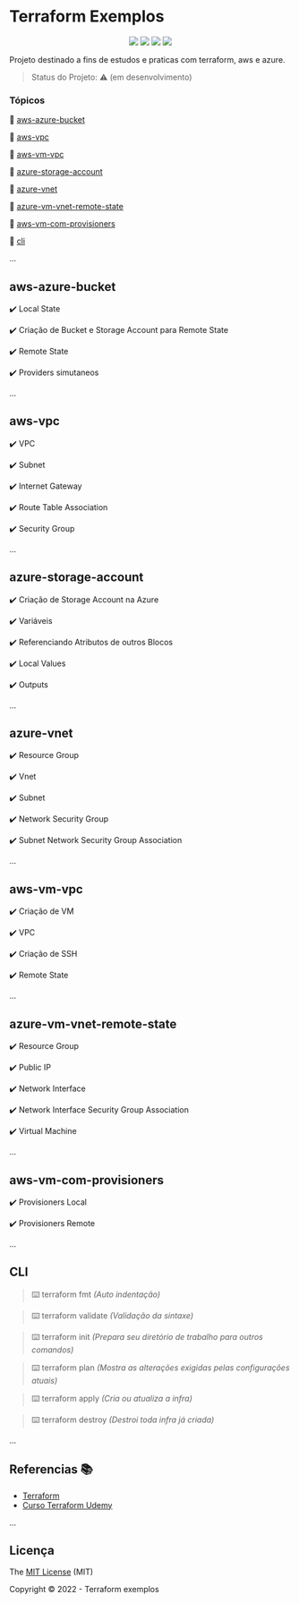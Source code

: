 <h1>Terraform Exemplos</h1> 

<p align="center">
  <img src="https://img.shields.io/static/v1?label=terraform&message=IaaS&color=blueviolet&style=for-the-badge&logo=Te
  aform"/>
  <img src="https://img.shields.io/static/v1?label=HCL&message=100%&color=lightgrey&style=for-the-badge&logo=HCL"/>  
  <img src="https://img.shields.io/static/v1?label=Provider&message=AWS&color=orange&style=for-the-badge&logo=Amazon"/>
  <img src="https://img.shields.io/static/v1?label=Provider&message=AZURE&color=blue&style=for-the-badge&logo=Microsoft"/>
</p>


<p align="justify">
  Projeto destinado a fins de estudos e praticas com terraform, aws e azure. 
</p>

> Status do Projeto: :warning: (em desenvolvimento)

### Tópicos 

:small_blue_diamond: [aws-azure-bucket](#aws-azure-bucket)

:small_blue_diamond: [aws-vpc](#aws-vpc)

:small_blue_diamond: [aws-vm-vpc](#aws-vm-vpc)

:small_blue_diamond: [azure-storage-account](#azure-storage-account)

:small_blue_diamond: [azure-vnet](#azure-vnet)

:small_blue_diamond: [azure-vm-vnet-remote-state](#azure-vm-vnet-remote-state)

:small_blue_diamond: [aws-vm-com-provisioners](#aws-vm-com-provisioners])

:small_blue_diamond: [cli](#cli)


... 


## aws-azure-bucket

:heavy_check_mark: Local State

:heavy_check_mark: Criação de Bucket e Storage Account para Remote State

:heavy_check_mark: Remote State

:heavy_check_mark: Providers simutaneos

... 

## aws-vpc

:heavy_check_mark: VPC

:heavy_check_mark: Subnet  

:heavy_check_mark: Internet Gateway  

:heavy_check_mark: Route Table Association

:heavy_check_mark: Security Group

... 

## azure-storage-account

:heavy_check_mark: Criação de Storage Account na Azure

:heavy_check_mark: Variáveis

:heavy_check_mark: Referenciando Atributos de outros Blocos 

:heavy_check_mark: Local Values

:heavy_check_mark: Outputs

... 

## azure-vnet

:heavy_check_mark: Resource Group

:heavy_check_mark: Vnet

:heavy_check_mark: Subnet 

:heavy_check_mark: Network Security Group

:heavy_check_mark: Subnet Network Security Group Association

... 

## aws-vm-vpc

:heavy_check_mark: Criação de VM

:heavy_check_mark: VPC

:heavy_check_mark: Criação de SSH 

:heavy_check_mark: Remote State

... 
## azure-vm-vnet-remote-state

:heavy_check_mark: Resource Group

:heavy_check_mark: Public IP

:heavy_check_mark: Network Interface 

:heavy_check_mark: Network Interface Security Group Association

:heavy_check_mark: Virtual Machine

... 

## aws-vm-com-provisioners

:heavy_check_mark: Provisioners Local

:heavy_check_mark: Provisioners Remote

... 

## CLI

>:keyboard: terraform fmt *(Auto indentação)*

>:keyboard: terraform validate *(Validação da sintaxe)*

>:keyboard: terraform init *(Prepara seu diretório de trabalho para outros comandos)*

>:keyboard: terraform plan *(Mostra as alterações exigidas pelas configurações atuais)*

>:keyboard: terraform apply *(Cria ou atualiza a infra)*

>:keyboard: terraform destroy *(Destroi toda infra já criada)*

...
## Referencias :books:

- [Terraform](https://www.terraform.io/)
- [Curso Terraform Udemy](https://www.udemy.com/course/terraform-do-basico-ao-avancado/)

...

## Licença 

The [MIT License]() (MIT)

Copyright :copyright: 2022 - Terraform exemplos